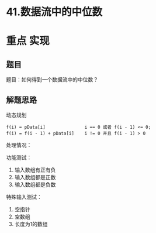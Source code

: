 # 41.数据流中的中位数

# 重点 实现

## 题目

题目：如何得到一个数据流中的中位数？

## 解题思路

动态规划


    f(i) = pData[i]               i == 0 或者 f(i - 1) <= 0;
    f(i) = f(i - 1) + pData[i]    i != 0 并且 f(i - 1) > 0

处理情况：

功能测试：

1. 输入数组有正有负
2. 输入数组都是正数
3. 输入数组都是负数

特殊输入测试：

1. 空指针
2. 空数组
3. 长度为1的数组

